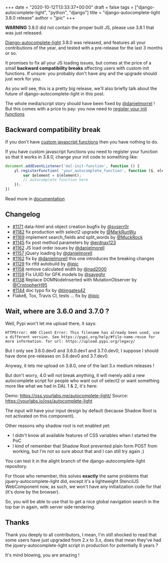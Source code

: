+++
date = "2020-10-12T13:33:37+00:00"
draft = false
tags = ["django-autocomplete-light", "python", "django"]
title = "django-autocomplete-light 3.8.0 release"
author = "jpic"
+++

**WARNING** 3.8.0 did not contain the proper built JS, please use 3.8.1 that
was just released.

[Django-autocomplete-light](https://github.com/yourlabs/django-autocomplete-light)
3.8.0 was released, and features all your contributions of the year, and tested
with a pre-release for the last 3 months or so.

It promises to fix all your JS loading issues, but comes at the price of a
small **backward compatibility breaks** affecting users with custom init
functions. If unsure: you probably don't have any and the upgrade should just
work for you.

As you will see, this is a pretty big release, we'll also briefly talk about
the future of django-autocomplete-light in this post.

<!--more-->

The whole media/script story should have been fixed by
[@danielmorrel](https://github.com/danielmorell) ! But this comes with a price
to pay: you now need to [register your init
functions](https://django-autocomplete-light.readthedocs.io/en/master/tutorial.html#overriding-javascript-code)

## Backward compatibility break

If you don't have [custom javascript functions](https://django-autocomplete-light.readthedocs.io/en/master/tutorial.html#overriding-javascript-code)
then you have nothing to do.

If you have custom javascript functions you need to register your function so
that it works in 3.8.0, change your init code to something like:

```js
document.addEventListener('dal-init-function', function () {
    yl.registerFunction( 'your_autocomplete_function', function ($, element) {
        var $element = $(element);
        // autocomplete function here
    });
})
```

Read more in [documentation](https://django-autocomplete-light.readthedocs.io/en/master/tutorial.html#overriding-javascript-code)

## Changelog

- [#1171](https://github.com/yourlabs/django-autocomplete-light/issues/1171) data-html and object creation bugfix by [@syserr0r](https://github.com/syserr0r)
- [#1182](https://github.com/yourlabs/django-autocomplete-light/issues/1171) fix production with select2 upgrade by [@MarkRunWu](https://github.com/MarkRunWu)
- [#1169](https://github.com/yourlabs/django-autocomplete-light/issues/1171) implement search_fields and split_words by [@MuckRock](https://github.com/MuckRock)
- [#1145](https://github.com/yourlabs/django-autocomplete-light/issues/1171) fix post method parameters by [@erdnax123](https://github.com/erdnax123)
- [#1162](https://github.com/yourlabs/django-autocomplete-light/issues/1171) JS load order issues by [@danielmorell](https://github.com/danielmorell)
- [#1157](https://github.com/yourlabs/django-autocomplete-light/issues/1171) jQuery loading by [@danielmorell](https://github.com/danielmorell)
- [#1162](https://github.com/yourlabs/django-autocomplete-light/issues/1171) fix by [@danielmorell](https://github.com/danielmorell) this one introduces the breaking changes
- [#1129](https://github.com/yourlabs/django-autocomplete-light/issues/1171) fix rtfd autobuild by [@jpic](https://github.com/jpic)
- [#1158](https://github.com/yourlabs/django-autocomplete-light/issues/1171) remove calculated width by [@nad2000](https://github.com/nad2000)
- [#1159](https://github.com/yourlabs/django-autocomplete-light/issues/1171) Fix UUID for GFK models by [@sayeghr](https://github.com/sayeghr)
- [#1138](https://github.com/yourlabs/django-autocomplete-light/issues/1171) Replace DOMNodeInserted with MutationObserver by [@CristopherH95](https://github.com/CristopherH95)
- [#1144](https://github.com/yourlabs/django-autocomplete-light/issues/1171) doc typo fix by [@timgates42](https://github.com/timgates42)
- Flake8, Tox, Travis CI, tests ... fix by [@jpic](https://github.com/jpic)

## Wait, where are 3.6.0 and 3.7.0 ?


Well, Pypi won't let me upload there, it says:

    HTTPError: 400 Client Error: This filename has already been used, use a different version. See https://pypi.org/help/#file-name-reuse for more information. for url: https://upload.pypi.org/legacy/

But I only see 3.6.0.dev0 and 3.6.0.dev1 and 3.7.0.dev0, I suppose I should
have done pre-releases on 3.6.dev0 and 3.7.dev0.

Anyway, it lets me upload on 3.8.0, one of the last 3.x medium releases !

But don't worry, 4.0 will not break anything, it will merely add a new
autocomplete script for people who want out of select2 or want something
more like what we had in DAL 1 & 2, it's here:

Demo: https://oss.yourlabs.me/autocomplete-light/
Source: https://yourlabs.io/oss/autocomplete-light

The input will have your input design by default (because Shadow Root is not
activated on this component).

Other reasons why shadow root is not enabled yet:

- I didn't know all available features of CSS variables when I started the PoC
- I kind of remember that Shadow Root prevented plain form POST from working,
  but I'm not so sure about that and I can still try again ;)

You can test it in the alight branch of the django-autocomplete-light
repository.

For those who remember, this solves **exactly** the same problems that
jquery-autocomplete-light did, except it's a lightweight StencilJS
WebComponent now, as such, we won't have any initialization code for that (it's
done by the browser).

So, you will be able to use that to get a nice global navigation search in the
top bar in again, with server side rendering.

## Thanks

Thank you deeply to all contributors, I mean, I'm still shocked to read that
some users have just upgraded from 2.x to 3.x, does that mean they've had the
jquery-autocomplete-light script in production for potentially 8 years ?

It's mind blowing, you are amazing !
